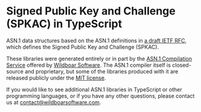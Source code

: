 # Signed Public Key and Challenge (SPKAC) in TypeScript

ASN.1 data structures based on the ASN.1 definitions in
[a draft IETF RFC](https://datatracker.ietf.org/doc/html/draft-leggett-spkac),
which defines the Signed Public Key and Challenge (SPKAC).

These libraries were generated entirely or in part by the
[ASN.1 Compilation Service](https://wildboarsoftware.com/asn1-compilation)
offered by [Wildboar Software](https://wildboarsoftware.com). The ASN.1
compiler itself is closed-source and proprietary, but some of the libraries
produced with it are released publicly under the
[MIT license](https://mit-license.org/).

If you would like to see additional ASN.1 libraries in TypeScript or other
programming languages, or if you have any other questions, please contact us at
[contact@wildboarsoftware.com](mailto:contact@wildboarsoftware.com).
